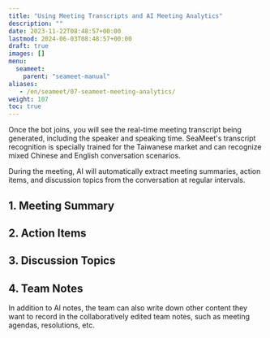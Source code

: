 ```yaml
---
title: "Using Meeting Transcripts and AI Meeting Analytics"
description: ""
date: 2023-11-22T08:48:57+00:00
lastmod: 2024-06-03T08:48:57+00:00
draft: true
images: []
menu:
  seameet:
    parent: "seameet-manual"
aliases:
   - /en/seameet/07-seameet-meeting-analytics/
weight: 107
toc: true
---
```


Once the bot joins, you will see the real-time meeting transcript being generated, including the speaker and speaking time. SeaMeet's transcript recognition is specially trained for the Taiwanese market and can recognize mixed Chinese and English conversation scenarios.

During the meeting, AI will automatically extract meeting summaries, action items, and discussion topics from the conversation at regular intervals.

[//]: # (<center>)

[//]: # (<img src="/images/seameet-en/seameet-meeting-record.png" alt="SeaMeet Meeting Record"/>)

[//]: # (</center>)

## 1. Meeting Summary

[//]: # (<center>)

[//]: # (<img src="/images/seameet-en/seameet-meeting-summary.png" alt="SeaMeet Meeting Summary"/>)

[//]: # (</center>)

## 2. Action Items

[//]: # (<center>)

[//]: # (<img src="/images/seameet-en/seameet-action-items.png" alt="SeaMeet Action Items"/>)

[//]: # (</center>)

## 3. Discussion Topics

[//]: # (<center>)

[//]: # (<img src="/images/seameet-en/seameet-discussion-topics.png" alt="SeaMeet Discussion Topics"/>)

[//]: # (</center>)

## 4. Team Notes

In addition to AI notes, the team can also write down other content they want to record in the collaboratively edited team notes, such as meeting agendas, resolutions, etc.

[//]: # (<center>)

[//]: # (<img src="/images/seameet-en/seameet-team-notes.png" alt="SeaMeet Team Notes"/>)

[//]: # (</center>)

